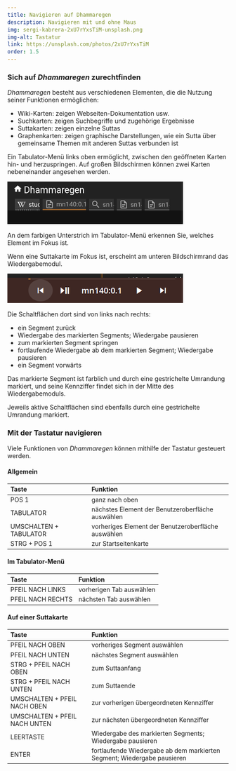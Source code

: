 ```yaml
---
title: Navigieren auf Dhammaregen
description: Navigieren mit und ohne Maus
img: sergi-kabrera-2xU7rYxsTiM-unsplash.png
img-alt: Tastatur
link: https://unsplash.com/photos/2xU7rYxsTiM
order: 1.5
---
```


### Sich auf *Dhammaregen* zurechtfinden
*Dhammaregen* besteht aus verschiedenen Elementen, die die Nutzung seiner Funktionen ermöglichen:
- Wiki-Karten: zeigen Webseiten-Dokumentation usw.
- Suchkarten: zeigen Suchbegriffe und zugehörige Ergebnisse
- Suttakarten: zeigen einzelne Suttas
- Graphenkarten: zeigen graphische Darstellungen, wie ein Sutta über gemeinsame Themen mit anderen Suttas verbunden ist

Ein Tabulator-Menü links oben ermöglicht, zwischen den geöffneten Karten hin- und herzuspringen. Auf großen Bildschirmen können zwei Karten nebeneinander angesehen werden.

<p><img src="img/tabs.png" class="ebt-image" alt="Bildschirmfoto von Suchfeld mit Wort Wasser und Suchbegriffen" style="width: 400px;"></p>

An dem farbigen Unterstrich im Tabulator-Menü erkennen Sie, welches Element im Fokus ist. 

Wenn eine Suttakarte im Fokus ist, erscheint am unteren Bildschirmrand das Wiedergabemodul.

<p><img src="img/play.png" class="ebt-image" alt="Bildschirmfoto von Wiedergabemodul" style="width: 400px;"></p>

Die Schaltflächen dort sind von links nach rechts:
- ein Segment zurück
- Wiedergabe des markierten Segments; Wiedergabe pausieren
- zum markierten Segment springen 
- fortlaufende Wiedergabe ab dem markierten Segment; Wiedergabe pausieren
- ein Segment vorwärts

Das markierte Segment ist farblich und durch eine gestrichelte Umrandung markiert, und seine Kennziffer findet sich in der Mitte des Wiedergabemoduls.

Jeweils aktive Schaltflächen sind ebenfalls durch eine gestrichelte Umrandung markiert.

### Mit der Tastatur navigieren

Viele Funktionen von *Dhammaregen* können mithilfe der Tastatur gesteuert werden. 

#### Allgemein

| Taste | Funktion |
| :---- | :---- |
| POS 1 | ganz nach oben |
| TABULATOR | nächstes Element der Benutzeroberfläche auswählen |
| UMSCHALTEN + TABULATOR | vorheriges Element der Benutzeroberfläche auswählen |
| STRG + POS 1 | zur Startseitenkarte |

#### Im Tabulator-Menü

| Taste | Funktion |
| :---- | :---- |
| PFEIL NACH LINKS | vorherigen Tab auswählen |
| PFEIL NACH RECHTS | nächsten Tab auswählen |

#### Auf einer Suttakarte

| Taste | Funktion |
| :---- | :---- |
| PFEIL NACH OBEN | vorheriges Segment auswählen |
| PFEIL NACH UNTEN | nächstes Segment auswählen |
| STRG + PFEIL NACH OBEN | zum Suttaanfang |
| STRG + PFEIL NACH UNTEN | zum Suttaende |
| UMSCHALTEN + PFEIL NACH OBEN | zur vorherigen übergeordneten Kennziffer |
| UMSCHALTEN + PFEIL NACH UNTEN | zur nächsten übergeordneten Kennziffer |
| LEERTASTE | Wiedergabe des markierten Segments; Wiedergabe pausieren |
| ENTER | fortlaufende Wiedergabe ab dem markierten Segment; Wiedergabe pausieren |



